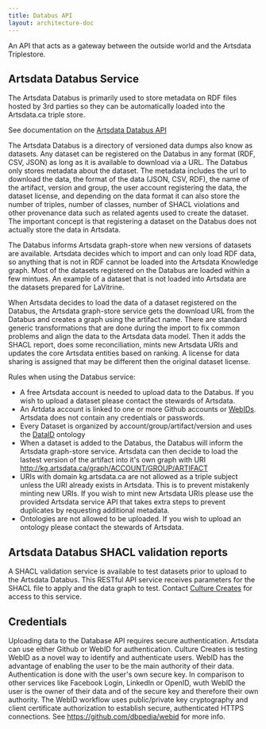 ```yaml
---
title: Databus API
layout: architecture-doc
---
```


An API that acts as a gateway between the outside world and the Artsdata Triplestore.


Artsdata Databus Service
-----------

The Artsdata Databus is primarily used to store metadata on RDF files hosted by 3rd parties so they can be automatically loaded into the Artsdata.ca triple store.

See documentation on the [Artsdata Databus API](https://documenter.getpostman.com/view/3157443/TVep7mv3)

The Artsdata Databus is a directory of versioned data dumps also know as datasets. Any dataset can be registered on the Databus in any format (RDF, CSV, JSON) as long as it is  available to download via a URL. The Databus only stores metadata about the dataset. The metadata includes the url to download the data, the format of the data (JSON, CSV, RDF), the name of the artifact, version and group, the user account registering the data, the dataset license, and depending on the data format it can also store the number of triples, number of classes, number of SHACL violations and other provenance data such as related agents used to create the dataset. The important concept is that registering a dataset on the Databus does not actually store the data in Artsdata. 

The Databus informs Artsdata graph-store when new versions of datasets are available. Artsdata decides which to import and can only load RDF data, so anything that is not in RDF cannot be loaded into the Artsdata Knowledge graph. Most of the datasets registered on the Databus are loaded within a few mintues. An example of a dataset that is not loaded into Artsdata are the datasets prepared for LaVitrine.

When Artsdata decides to load the data of a dataset registered on the Databus, the Artsdata graph-store service gets the download URL from the Databus and creates a graph using the artifact name. There are standard generic transformations that are done during the import to fix common problems and align the data to the Artsdata data model. Then it adds the SHACL report,  does some reconciliation, mints new Artsdata URIs and updates the core Artsdata entities based on ranking. A license for data sharing is assigned that may be different then the original dataset license.

Rules when using the Databus service:
* A free Artsdata account is needed to upload data to the Databus. If you wish to upload a dataset please contact the stewards of Artsdata.
* An Artdata account is linked to one or more Github accounts or [WebIDs](https://www.w3.org/wiki/WebID). Artsdata does not contain any credentials or passwords. 
* Every Dataset is organized by account/group/artifact/version and uses the [DataID](http://dataid.dbpedia.org/ns/core.html#) ontology
* When a dataset is added to the Databus, the Databus will inform the Artsdata graph-store service. Artsdata can then decide to load the lastest version of the artifact into it's own graph with URI http://kg.artsdata.ca/graph/ACCOUNT/GROUP/ARTIFACT
* URIs with domain kg.artsdata.ca are not allowed as a triple subject unless the URI already exists in Artsdata. This is to prevent mistakenly minting new URIs. If you wish to mint new Artsdata URIs please use the provided Artsdata service API that takes extra steps to prevent duplicates by requesting additional metadata.
* Ontologies are not allowed to be uploaded. If you wish to upload an ontology please contact the stewards of Artsdata.

Artsdata Databus SHACL validation reports
-----------

A SHACL validation service is available to test datasets prior to upload to the Artsdata Databus. This RESTful API service receives parameters for the SHACL file to apply and the data graph to test.  Contact [Culture Creates](mailto:info@culturecreates.com) for access to this service.

Credentials
--------

Uploading data to the Database API requires secure authentication. Artsdata can use either Github or WebID for authentication. Culture Creates is testing WebID as a novel way to identify and authenticate users. WebID has the advantage of enabling the user to be the main authority of their data. Authentication is done with the user's own secure key. In comparison to other services like Facebook Login, LinkedIn or OpenID, wuth WebID the user is the owner of their data and of the secure key and therefore their own authority. The WebID workflow uses public/private key cryptography and client certificate authorization to establish secure, authenticated HTTPS connections. See https://github.com/dbpedia/webid for more info.






